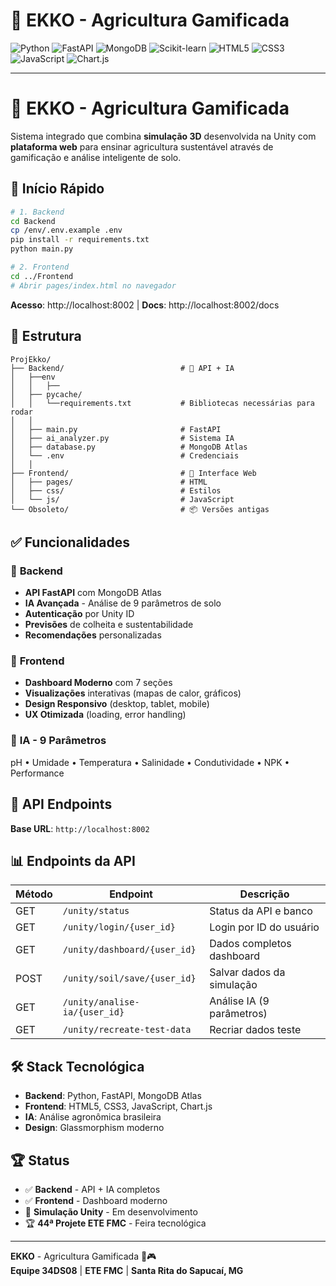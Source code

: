 # 🌱 EKKO - Agricultura Gamificada

![Python](https://img.shields.io/badge/Python-3776AB?style=for-the-badge&logo=python&logoColor=white)
![FastAPI](https://img.shields.io/badge/FastAPI-009688?style=for-the-badge&logo=fastapi&logoColor=white)
![MongoDB](https://img.shields.io/badge/MongoDB-47A248?style=for-the-badge&logo=mongodb&logoColor=white)
![Scikit-learn](https://img.shields.io/badge/scikit--learn-F7931E?style=for-the-badge&logo=scikit-learn&logoColor=white)
![HTML5](https://img.shields.io/badge/HTML5-E34F26?style=for-the-badge&logo=html5&logoColor=white)
![CSS3](https://img.shields.io/badge/CSS3-1572B6?style=for-the-badge&logo=css3&logoColor=white)
![JavaScript](https://img.shields.io/badge/JavaScript-F7DF1E?style=for-the-badge&logo=javascript&logoColor=black)
![Chart.js](https://img.shields.io/badge/Chart.js-FF6384?style=for-the-badge&logo=chartdotjs&logoColor=white)




---

# 🌱 EKKO - Agricultura Gamificada

Sistema integrado que combina **simulação 3D** desenvolvida na Unity com **plataforma web** para ensinar agricultura sustentável através de gamificação e análise inteligente de solo.

## 🚀 Início Rápido

```bash
# 1. Backend
cd Backend
cp /env/.env.example .env
pip install -r requirements.txt
python main.py

# 2. Frontend
cd ../Frontend
# Abrir pages/index.html no navegador
```

**Acesso**: http://localhost:8002 | **Docs**: http://localhost:8002/docs

## 📁 Estrutura

```
ProjEkko/
├── Backend/                          # 🚀 API + IA
│   ├──env
│   │   ├──
│   ├── pycache/
│   │   └──requirements.txt           # Bibliotecas necessárias para rodar
│   │
│   ├── main.py                       # FastAPI
│   ├── ai_analyzer.py                # Sistema IA
│   ├── database.py                   # MongoDB Atlas
│   └── .env                          # Credenciais
│   │
├── Frontend/                         # 🎨 Interface Web
│   ├── pages/                        # HTML
│   ├── css/                          # Estilos
│   └── js/                           # JavaScript
└── Obsoleto/                         # 📦 Versões antigas
```

## ✅ Funcionalidades

### 🚀 **Backend**
- **API FastAPI** com MongoDB Atlas
- **IA Avançada** - Análise de 9 parâmetros de solo
- **Autenticação** por Unity ID
- **Previsões** de colheita e sustentabilidade
- **Recomendações** personalizadas

### 🎨 **Frontend**
- **Dashboard Moderno** com 7 seções
- **Visualizações** interativas (mapas de calor, gráficos)
- **Design Responsivo** (desktop, tablet, mobile)
- **UX Otimizada** (loading, error handling)

### 🧠 **IA - 9 Parâmetros**
pH • Umidade • Temperatura • Salinidade • Condutividade • NPK • Performance

## 🔗 API Endpoints

**Base URL**: `http://localhost:8002`

## 📊 Endpoints da API

| Método | Endpoint | Descrição |
|--------|----------|-----------|
| GET | `/unity/status` | Status da API e banco |
| GET | `/unity/login/{user_id}` | Login por ID do usuário |
| GET | `/unity/dashboard/{user_id}` | Dados completos dashboard |
| POST | `/unity/soil/save/{user_id}` | Salvar dados da simulação |
| GET | `/unity/analise-ia/{user_id}` | Análise IA (9 parâmetros) |
| GET | `/unity/recreate-test-data` | Recriar dados teste |

## 🛠️ Stack Tecnológica

- **Backend**: Python, FastAPI, MongoDB Atlas
- **Frontend**: HTML5, CSS3, JavaScript, Chart.js
- **IA**: Análise agronômica brasileira
- **Design**: Glassmorphism moderno

## 🏆 Status

- ✅ **Backend** - API + IA completos
- ✅ **Frontend** - Dashboard moderno
- 🔧 **Simulação Unity** - Em desenvolvimento
- 🏆 **44ª Projete ETE FMC** - Feira tecnológica

---

**EKKO** - Agricultura Gamificada 🌱🎮  
**Equipe 34DS08** | **ETE FMC** | **Santa Rita do Sapucaí, MG**






